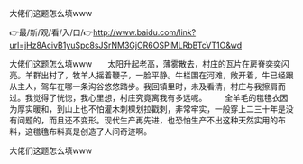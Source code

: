 大佬们这题怎么填www

👉最/新/观/看/入/口/👉http://www.baidu.com/link?url=jHz8AcivB1yuSpc8sJSrNM3GjOR6OSPiMLRbBTcVT1O&wd

大佬们这题怎么填www　　太阳升起老高，薄雾散去，村庄的瓦片在房脊奕奕闪亮。羊群出村了，牧羊人摇着鞭子，一脸平静。牛栏围在河滩，敞开着，牛已经跟从主人，驾车在哪一条沟谷悠悠踏步。我回镇里时，未及看清，村庄与我擦肩而过。我觉得了恍惚，我心里想，村庄究竟离我有多远呢。
　　全羊毛的氆氇衣因为厚实暖和，到山上也不怕灌木刺棵划拉戳刺，非常牢实，一般穿上二三十年是没有问题的，而且还不变形。现代生产再先进，也恐怕生产不出这种天然实用的布料，这氆氇布料真是创造了人间奇迹啊。


大佬们这题怎么填www
